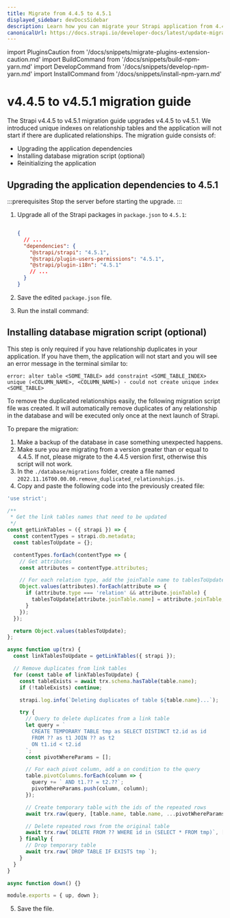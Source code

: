 ```yaml
---
title: Migrate from 4.4.5 to 4.5.1
displayed_sidebar: devDocsSidebar
description: Learn how you can migrate your Strapi application from 4.4.5 to 4.5.1.
canonicalUrl: https://docs.strapi.io/developer-docs/latest/update-migration-guides/migration-guides/v4/migration-guide-4.4.5-to-4.5.1.html
---
```

import PluginsCaution from '/docs/snippets/migrate-plugins-extension-caution.md'
import BuildCommand from '/docs/snippets/build-npm-yarn.md'
import DevelopCommand from '/docs/snippets/develop-npm-yarn.md'
import InstallCommand from '/docs/snippets/install-npm-yarn.md'

# v4.4.5 to v4.5.1 migration guide

The Strapi v4.4.5 to v4.5.1 migration guide upgrades v4.4.5 to v4.5.1. We introduced unique indexes on relationship tables and the application will not start if there are duplicated relationships. The migration guide consists of:

- Upgrading the application dependencies
- Installing database migration script (optional)
- Reinitializing the application

<PluginsCaution components={props.components} />

<!-- TODO: explain what the migration focuses on (i.e. what breaking changes it fixes). -->

## Upgrading the application dependencies to 4.5.1

:::prerequisites
Stop the server before starting the upgrade.
:::

<!-- TODO: update version numbers below 👇 -->

1. Upgrade all of the Strapi packages in `package.json` to `4.5.1`:

   ```json title="path: package.json"

   {
     // ...
     "dependencies": {
       "@strapi/strapi": "4.5.1",
       "@strapi/plugin-users-permissions": "4.5.1",
       "@strapi/plugin-i18n": "4.5.1"
       // ...
     }
   }
   ```

2. Save the edited `package.json` file.

3. Run the install command:
<InstallCommand components={props.components} />


## Installing database migration script (optional)

This step is only required if you have relationship duplicates in your application. If you have them, the application will not start and you will see an error message in the terminal similar to:

```
error: alter table <SOME_TABLE> add constraint <SOME_TABLE_INDEX>
unique (<COLUMN_NAME>, <COLUMN_NAME>) - could not create unique index <SOME_TABLE>
```

To remove the duplicated relationships easily, the following migration script file was created. It will automatically remove duplicates of any relationship in the database and will be executed only once at the next launch of Strapi.

To prepare the migration:

1. Make a backup of the database in case something unexpected happens.
2. Make sure you are migrating from a version greater than or equal to 4.4.5. If not, please migrate to the 4.4.5 version first, otherwise this script will not work.
3. In the `./database/migrations` folder, create a file named `2022.11.16T00.00.00.remove_duplicated_relationships.js`.
4. Copy and paste the following code into the previously created file:

```jsx
'use strict';

/**
 * Get the link tables names that need to be updated
 */
const getLinkTables = ({ strapi }) => {
  const contentTypes = strapi.db.metadata;
  const tablesToUpdate = {};

  contentTypes.forEach(contentType => {
    // Get attributes
    const attributes = contentType.attributes;

    // For each relation type, add the joinTable name to tablesToUpdate
    Object.values(attributes).forEach(attribute => {
      if (attribute.type === 'relation' && attribute.joinTable) {
        tablesToUpdate[attribute.joinTable.name] = attribute.joinTable;
      }
    });
  });

  return Object.values(tablesToUpdate);
};

async function up(trx) {
  const linkTablesToUpdate = getLinkTables({ strapi });

  // Remove duplicates from link tables
  for (const table of linkTablesToUpdate) {
    const tableExists = await trx.schema.hasTable(table.name);
    if (!tableExists) continue;

    strapi.log.info(`Deleting duplicates of table ${table.name}...`);

    try {
      // Query to delete duplicates from a link table
      let query = `
        CREATE TEMPORARY TABLE tmp as SELECT DISTINCT t2.id as id
        FROM ?? as t1 JOIN ?? as t2
        ON t1.id < t2.id
      `;
      const pivotWhereParams = [];

      // For each pivot column, add a on condition to the query
      table.pivotColumns.forEach(column => {
        query += ` AND t1.?? = t2.??`;
        pivotWhereParams.push(column, column);
      });

      // Create temporary table with the ids of the repeated rows
      await trx.raw(query, [table.name, table.name, ...pivotWhereParams]);

      // Delete repeated rows from the original table
      await trx.raw(`DELETE FROM ?? WHERE id in (SELECT * FROM tmp)`, [table.name]);
    } finally {
      // Drop temporary table
      await trx.raw(`DROP TABLE IF EXISTS tmp `);
    }
  }
}

async function down() {}

module.exports = { up, down };
```
5. Save the file. 

<BuildCommand components={props.components} />
<DevelopCommand components={props.components} />